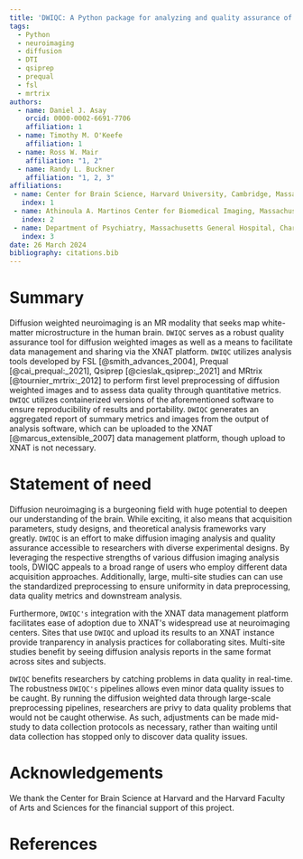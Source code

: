 ```yaml
---
title: 'DWIQC: A Python package for analyzing and quality assurance of diffusion weighted images'
tags:
  - Python
  - neuroimaging
  - diffusion
  - DTI
  - qsiprep
  - prequal
  - fsl
  - mrtrix
authors:
  - name: Daniel J. Asay
    orcid: 0000-0002-6691-7706
    affiliation: 1
  - name: Timothy M. O'Keefe
    affiliation: 1
  - name: Ross W. Mair
    affiliation: "1, 2"
  - name: Randy L. Buckner
    affiliation: "1, 2, 3"
affiliations:
 - name: Center for Brain Science, Harvard University, Cambridge, Massachusetts, United States
   index: 1
 - name: Athinoula A. Martinos Center for Biomedical Imaging, Massachusetts General Hospital, Charlestown, Massachusetts, United States
   index: 2
 - name: Department of Psychiatry, Massachusetts General Hospital, Charlestown, Massachusetts, United States
   index: 3
date: 26 March 2024
bibliography: citations.bib
---
```


# Summary

Diffusion weighted neuroimaging is an MR modality that seeks map white-matter microstructure in the human brain. `DWIQC` serves as a robust quality assurance tool for diffusion weighted images as well as a means to facilitate data management and sharing via the XNAT platform. `DWIQC` utilizes analysis tools developed by FSL [@smith_advances_2004], Prequal [@cai_prequal:_2021], Qsiprep [@cieslak_qsiprep:_2021] and MRtrix [@tournier_mrtrix:_2012] to perform first level preprocessing of diffusion weighted images and to assess data quality through quantitative metrics. `DWIQC` utilizes containerized versions of the aforementioned software to ensure reproducibility of results and portability. `DWIQC` generates an aggregated report of summary metrics and images from the output of analysis software, which can be uploaded to the XNAT [@marcus_extensible_2007] data management platform, though upload to XNAT is not necessary.


# Statement of need

Diffusion neuroimaging is a burgeoning field with huge potential to deepen our understanding of the brain. While exciting, it also means that acquisition parameters, study designs, and theoretical analysis frameworks vary greatly. `DWIQC` is an effort to make diffusion imaging analysis and quality assurance accessible to researchers with diverse experimental designs. By leveraging the respective strengths of various diffusion imaging analysis tools, DWIQC appeals to a broad range of users who employ different data acquisition approaches. Additionally, large, multi-site studies can can use the standardized preprocessing to ensure uniformity in data preprocessing, data quality metrics and downstream analysis.

Furthermore, `DWIQC's` integration with the XNAT data management platform facilitates ease of adoption due to XNAT's widespread use at neuroimaging centers. Sites that use `DWIQC` and upload its results to an XNAT instance provide tranparency in analysis practices for collaborating sites. Multi-site studies benefit by seeing diffusion analysis reports in the same format across sites and subjects.

`DWIQC` benefits researchers by catching problems in data quality in real-time. The robustness `DWIQC's` pipelines allows even minor data quality issues to be caught. By running the diffusion weighted data through large-scale preprocessing pipelines, researchers are privy to data quality problems that would not be caught otherwise. As such, adjustments can be made mid-study to data collection protocols as necessary, rather than waiting until data collection has stopped only to discover data quality issues.


# Acknowledgements

We thank the Center for Brain Science at Harvard and the Harvard Faculty of Arts and Sciences for the financial support of this project.

# References
